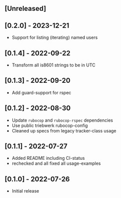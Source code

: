 ## [Unreleased]

## [0.2.0] - 2023-12-21
- Support for listing (iterating) named users

## [0.1.4] - 2022-09-22

- Transform all is8601 strings to be in UTC
## [0.1.3] - 2022-09-20

- Add guard-support for rspec

## [0.1.2] - 2022-08-30

- Update `rubocop` and `rubocop-rspec` dependencies
- Use public triebwerk rubocop-config
- Cleaned up specs from legacy tracker-class usage

## [0.1.1] - 2022-07-27

- Added README including CI-status
- rechecked and all fixed all usage-examples

## [0.1.0] - 2022-07-26

- Initial release
